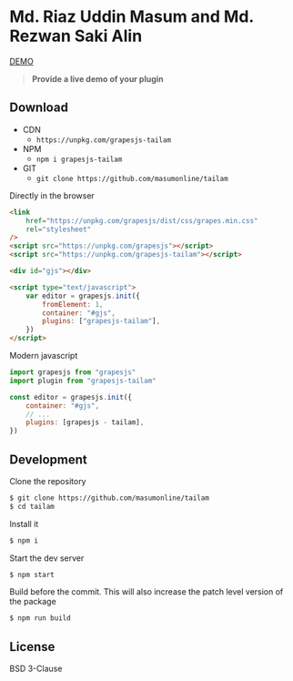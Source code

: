 # Md. Riaz Uddin Masum and Md. Rezwan Saki Alin

[DEMO](https://masumonline.github.io/tailam-demo/)

> **Provide a live demo of your plugin**

## Download

- CDN
    - `https://unpkg.com/grapesjs-tailam`
- NPM
    - `npm i grapesjs-tailam`
- GIT
    - `git clone https://github.com/masumonline/tailam`

Directly in the browser

```html
<link
    href="https://unpkg.com/grapesjs/dist/css/grapes.min.css"
    rel="stylesheet"
/>
<script src="https://unpkg.com/grapesjs"></script>
<script src="https://unpkg.com/grapesjs-tailam"></script>

<div id="gjs"></div>

<script type="text/javascript">
    var editor = grapesjs.init({
        fromElement: 1,
        container: "#gjs",
        plugins: ["grapesjs-tailam"],
    })
</script>
```

Modern javascript

```js
import grapesjs from "grapesjs"
import plugin from "grapesjs-tailam"

const editor = grapesjs.init({
    container: "#gjs",
    // ...
    plugins: [grapesjs - tailam],
})
```

## Development

Clone the repository

```sh
$ git clone https://github.com/masumonline/tailam
$ cd tailam
```

Install it

```sh
$ npm i
```

Start the dev server

```sh
$ npm start
```

Build before the commit. This will also increase the patch level version of the
package

```sh
$ npm run build
```

## License

BSD 3-Clause
